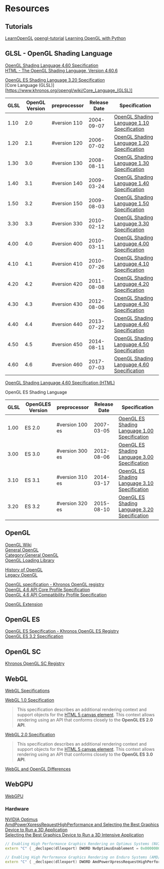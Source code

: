 # Resources

## Tutorials

[LearnOpenGL](https://learnopengl.com/)
[opengl-tutorial](http://www.opengl-tutorial.org)
[Learning OpenGL with Python](https://www.metamost.com/opengl-with-python/)

## GLSL - OpenGL Shading Language

[OpenGL Shading Language 4.60 Specification](https://www.khronos.org/registry/OpenGL/specs/gl/GLSLangSpec.4.60.pdf)  
[HTML - The OpenGL Shading Language, Version 4.60.6](https://www.khronos.org/registry/OpenGL/specs/gl/GLSLangSpec.4.60.html#changes)  

[OpenGL ES Shading Language 3.20 Specification](https://www.khronos.org/registry/OpenGL/specs/es/3.2/GLSL_ES_Specification_3.20.pdf)  
[Core Language (GLSL)][https://www.khronos.org/opengl/wiki/Core_Language_(GLSL)]  

| GLSL  | OpenGL Version | preprocessor   | Release Date | Specification |
|-------|----------------|----------------|--------------|---------------|
| 1.10  | 2.0            | #version 110   | 2004-09-07   | [OpenGL Shading Language 1.10 Specification](https://www.khronos.org/registry/OpenGL/specs/gl/GLSLangSpec.1.10.pdf) |
| 1.20  | 2.1            | #version 120   | 2006-07-02   | [OpenGL Shading Language 1.20 Specification](https://www.khronos.org/registry/OpenGL/specs/gl/GLSLangSpec.1.20.pdf) |
| 1.30  | 3.0            | #version 130   | 2008-08-11   | [OpenGL Shading Language 1.30 Specification](https://www.khronos.org/registry/OpenGL/specs/gl/GLSLangSpec.1.30.pdf) |
| 1.40  | 3.1            | #version 140   | 2009-03-24   | [OpenGL Shading Language 1.40 Specification](https://www.khronos.org/registry/OpenGL/specs/gl/GLSLangSpec.1.40.pdf) |
| 1.50  | 3.2            | #version 150   | 2009-08-03   | [OpenGL Shading Language 1.50 Specification](https://www.khronos.org/registry/OpenGL/specs/gl/GLSLangSpec.1.50.pdf) |
| 3.30  | 3.3            | #version 330   | 2010-02-12   | [OpenGL Shading Language 3.30 Specification](https://www.khronos.org/registry/OpenGL/specs/gl/GLSLangSpec.3.30.pdf) |
| 4.00  | 4.0            | #version 400   | 2010-03-11   | [OpenGL Shading Language 4.00 Specification](https://www.khronos.org/registry/OpenGL/specs/gl/GLSLangSpec.4.00.pdf) |
| 4.10  | 4.1            | #version 410   | 2010-07-26   | [OpenGL Shading Language 4.10 Specification](https://www.khronos.org/registry/OpenGL/specs/gl/GLSLangSpec.4.10.pdf) |
| 4.20  | 4.2            | #version 420   | 2011-08-08   | [OpenGL Shading Language 4.20 Specification](https://www.khronos.org/registry/OpenGL/specs/gl/GLSLangSpec.4.20.pdf) |
| 4.30  | 4.3            | #version 430   | 2012-08-06   | [OpenGL Shading Language 4.30 Specification](https://www.khronos.org/registry/OpenGL/specs/gl/GLSLangSpec.4.30.pdf) |
| 4.40  | 4.4            | #version 440   | 2013-07-22   | [OpenGL Shading Language 4.40 Specification](https://www.khronos.org/registry/OpenGL/specs/gl/GLSLangSpec.4.40.pdf) |
| 4.50  | 4.5            | #version 450   | 2014-08-11   | [OpenGL Shading Language 4.50 Specification](https://www.khronos.org/registry/OpenGL/specs/gl/GLSLangSpec.4.50.pdf) |
| 4.60  | 4.6            | #version 460   | 2017-07-03   | [OpenGL Shading Language 4.60 Specification](https://www.khronos.org/registry/OpenGL/specs/gl/GLSLangSpec.4.60.pdf) |

[OpenGL Shading Language 4.60 Specification (HTML)](https://www.khronos.org/registry/OpenGL/specs/gl/GLSLangSpec.4.60.html)

OpenGL ES Shading Language

| GLSL | OpenGLES Version | preprocessor    |Release Date | Specification |
|------|------------------|-----------------|-------------|---------------|
| 1.00 | ES 2.0           | #version 100 es | 2007-03-05  | [OpenGL ES Shading Language 1.00 Specification](https://www.khronos.org/registry/OpenGL/specs/es/2.0/GLSL_ES_Specification_1.00.pdf) |
| 3.00 | ES 3.0           | #version 300 es | 2012-08-06  | [OpenGL ES Shading Language 3.00 Specification](https://www.khronos.org/registry/OpenGL/specs/es/3.0/GLSL_ES_Specification_3.00.pdf) |
| 3.10 | ES 3.1           | #version 310 es | 2014-03-17  | [OpenGL ES Shading Language 3.10 Specification](https://www.khronos.org/registry/OpenGL/specs/es/3.1/GLSL_ES_Specification_3.10.pdf) |
| 3.20 | ES 3.2           | #version 320 es | 2015-08-10  | [OpenGL ES Shading Language 3.20 Specification](https://www.khronos.org/registry/OpenGL/specs/es/3.2/GLSL_ES_Specification_3.20.pdf) |

## OpenGL

[OpenGL Wiki](https://www.khronos.org/opengl/wiki/)  
[General OpenGL](https://www.khronos.org/opengl/wiki/General_OpenGL)  
[Category:General OpenGL](https://www.khronos.org/opengl/wiki/Category:General_OpenGL)  
[OpenGL Loading Library](https://www.khronos.org/opengl/wiki/OpenGL_Loading_Library)

[History of OpenGL](https://www.khronos.org/opengl/wiki/History_of_OpenGL)  
[Legacy OpenGL](https://www.khronos.org/opengl/wiki/Legacy_OpenGL)  

[OpenGL specification - Khronos OpenGL registry](https://www.khronos.org/registry/OpenGL/index_gl.php)  
[OpenGL 4.6 API Core Profile Specification](https://www.khronos.org/registry/OpenGL/specs/gl/glspec46.core.pdf)  
[OpenGL 4.6 API Compatibility Profile Specification](https://www.khronos.org/registry/OpenGL/specs/gl/glspec46.compatibility.pdf)  

[OpenGL Extension](https://www.khronos.org/opengl/wiki/OpenGL_Extension)

## OpenGL ES

[OpenGL ES Specification - Khronos OpenGL ES Registry](https://www.khronos.org/registry/OpenGL/index_es.php)  
[OpenGL ES 3.2 Specification](https://www.khronos.org/registry/OpenGL/specs/es/3.2/es_spec_3.2.pdf)  

## OpenGL SC

[Khronos OpenGL SC Registry](https://www.khronos.org/registry/OpenGL/index_sc.php)

## WebGL

[WebGL Specifications](https://www.khronos.org/registry/webgl/specs/latest/)

[WebGL 1.0 Specification](https://www.khronos.org/registry/webgl/specs/latest/1.0/)

> This specification describes an additional rendering context and support objects for the [HTML 5 canvas element](https://www.w3.org/TR/html5/scripting-1.html#the-canvas-element). This context allows rendering using an API that conforms closely to the **OpenGL ES 2.0 API**.

[WebGL 2.0 Specification](https://www.khronos.org/registry/webgl/specs/latest/2.0/)

> This specification describes an additional rendering context and support objects for the [HTML 5 canvas element](https://www.w3.org/TR/html5/scripting-1.html#the-canvas-element). This context allows rendering using an API that conforms closely to the **OpenGL ES 3.0 API**.

[WebGL and OpenGL Differences](https://www.khronos.org/webgl/wiki/WebGL_and_OpenGL_Differences)

## WebGPU

[WebGPU](https://gpuweb.github.io/gpuweb/)

### Hardware

[NVIDIA Optimus](https://docs.nvidia.com/gameworks/content/technologies/desktop/optimus.htm)  
[AmdPowerXpressRequestHighPerformance  and Selecting the Best Graphics Device to Run a 3D Application](https://community.amd.com/thread/223376)  
[Selecting the Best Graphics Device to Run a 3D Intensive Application](https://gpuopen.com/amdpowerxpressrequesthighperformance/)  

```cpp
// Enabling High Performance Graphics Rendering on Optimus Systems (NVIDIA version)
extern "C" { _declspec(dllexport) DWORD NvOptimusEnablement = 0x00000001; }

// Enabling High Performance Graphics Rendering on Enduro Systems (AMD/ATI version)
extern "C" { _declspec(dllexport) DWORD AmdPowerXpressRequestHighPerformance = 0x00000001; }
```
